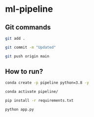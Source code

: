 # ml-pipeline

## Git commands

```bash
git add .

git commit -m "Updated"

git push origin main
```

## How to run?

```bash
conda create -p pipeline python=3.8 -y
```

```bash
conda activate pipeline/
```

```bash
pip install -r requirements.txt
```

```bash
python app.py
```